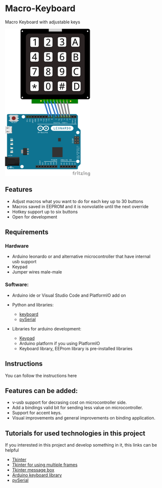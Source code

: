 # Macro-Keyboard
Macro Keyboard with adjustable keys

<img src="Pinout_Diagram.png" width="280" height="484">

## Features

* Adjust macros what you want to do for each key up to 30 buttons
* Macros saved in EEPROM and it is nonvolatile until the next override
* Hotkey support up to six buttons
* Open for development


## Requirements
### Hardware

* Arduino leonardo or and alternative microcontroller that have internal usb support
* Keypad
* Jumper wires male-male

### Software:

* Arduino ide or Visual Studio Code and PlatformIO add on
* Python and libraries: 
	* [keyboard](https://github.com/boppreh/keyboard) 
	* [pySerial](https://github.com/pyserial/pyserial)
	
* Libraries for arduino development: 
	* [Keypad](https://github.com/Chris--A/Keypad)
	* Arduino platform if you using PlatformIO
	* Keyboard library, EEProm library is pre-installed libraries 


## Instructions
You can follow the instructions here


## Features can be added: 

* v-usb support for decrasing cost on microcontroller side.
* Add a bindings valid bit for sending less value on microcontroller.
* Support for accent keys.
* Visual improvements and general improvements on binding application.


## Tutorials for used technologies in this project
If you interested in this project and develop something in it, this links can be helpful

* [Tkinter](http://effbot.org/tkinterbook/)
* [Tkinter for using multiple frames](https://stackoverflow.com/questions/7546050/switch-between-two-frames-in-tkinter)
* [Tkinter message box](https://pythonbasics.org/tkinter-messagebox/)
* [Arduino keyboard library](https://www.arduino.cc/reference/en/language/functions/usb/keyboard/)
* [pySerial](https://github.com/WaveShapePlay/ArduinoPySerial_LearningSeries)





